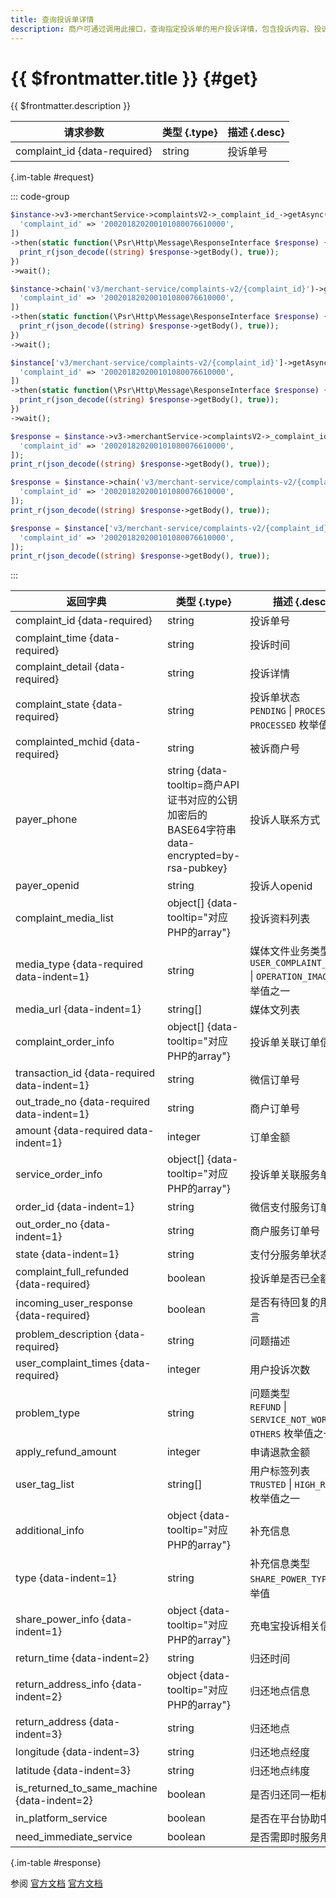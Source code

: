 ```yaml
---
title: 查询投诉单详情
description: 商户可通过调用此接口，查询指定投诉单的用户投诉详情，包含投诉内容、投诉关联订单、投诉人联系方式等信息，方便商户处理投诉。
---
```


# {{ $frontmatter.title }} {#get}

{{ $frontmatter.description }}

| 请求参数 | 类型 {.type} | 描述 {.desc}
| --- | --- | ---
| complaint_id {data-required} | string | 投诉单号

{.im-table #request}

::: code-group

```php [异步纯链式]
$instance->v3->merchantService->complaintsV2->_complaint_id_->getAsync([
  'complaint_id' => '200201820200101080076610000',
])
->then(static function(\Psr\Http\Message\ResponseInterface $response) {
  print_r(json_decode((string) $response->getBody(), true));
})
->wait();
```

```php [异步声明式]
$instance->chain('v3/merchant-service/complaints-v2/{complaint_id}')->getAsync([
  'complaint_id' => '200201820200101080076610000',
])
->then(static function(\Psr\Http\Message\ResponseInterface $response) {
  print_r(json_decode((string) $response->getBody(), true));
})
->wait();
```

```php [异步属性式]
$instance['v3/merchant-service/complaints-v2/{complaint_id}']->getAsync([
  'complaint_id' => '200201820200101080076610000',
])
->then(static function(\Psr\Http\Message\ResponseInterface $response) {
  print_r(json_decode((string) $response->getBody(), true));
})
->wait();
```

```php [同步纯链式]
$response = $instance->v3->merchantService->complaintsV2->_complaint_id_->get([
  'complaint_id' => '200201820200101080076610000',
]);
print_r(json_decode((string) $response->getBody(), true));
```

```php [同步声明式]
$response = $instance->chain('v3/merchant-service/complaints-v2/{complaint_id}')->get([
  'complaint_id' => '200201820200101080076610000',
]);
print_r(json_decode((string) $response->getBody(), true));
```

```php [同步属性式]
$response = $instance['v3/merchant-service/complaints-v2/{complaint_id}']->get([
  'complaint_id' => '200201820200101080076610000',
]);
print_r(json_decode((string) $response->getBody(), true));
```

:::

| 返回字典 | 类型 {.type} | 描述 {.desc}
| --- | --- | ---
| complaint_id {data-required} | string | 投诉单号
| complaint_time {data-required} | string | 投诉时间
| complaint_detail {data-required} | string | 投诉详情
| complaint_state {data-required} | string | 投诉单状态<br/>`PENDING` \| `PROCESSING` \| `PROCESSED` 枚举值之一
| complainted_mchid {data-required} | string | 被诉商户号
| payer_phone | string {data-tooltip=商户API证书对应的公钥加密后的BASE64字符串 data-encrypted=by-rsa-pubkey} | 投诉人联系方式
| payer_openid | string | 投诉人openid
| complaint_media_list | object[] {data-tooltip="对应PHP的array"} | 投诉资料列表
| media_type {data-required data-indent=1} | string | 媒体文件业务类型<br/>`USER_COMPLAINT_IMAGE` \| `OPERATION_IMAGE` 枚举值之一
| media_url {data-indent=1} | string[] | 媒体文列表
| complaint_order_info | object[] {data-tooltip="对应PHP的array"} | 投诉单关联订单信息
| transaction_id {data-required data-indent=1} | string | 微信订单号
| out_trade_no {data-required data-indent=1} | string | 商户订单号
| amount {data-required data-indent=1} | integer | 订单金额
| service_order_info | object[] {data-tooltip="对应PHP的array"} | 投诉单关联服务单信息
| order_id {data-indent=1} | string | 微信支付服务订单号
| out_order_no {data-indent=1} | string | 商户服务订单号
| state {data-indent=1} | string | 支付分服务单状态
| complaint_full_refunded {data-required} | boolean | 投诉单是否已全额退款
| incoming_user_response {data-required} | boolean | 是否有待回复的用户留言
| problem_description {data-required} | string | 问题描述
| user_complaint_times {data-required} | integer | 用户投诉次数
| problem_type | string | 问题类型<br/>`REFUND` \| `SERVICE_NOT_WORK` \| `OTHERS` 枚举值之一
| apply_refund_amount | integer | 申请退款金额
| user_tag_list | string[] | 用户标签列表<br/>`TRUSTED` \| `HIGH_RISK` 枚举值之一
| additional_info | object {data-tooltip="对应PHP的array"} | 补充信息
| type {data-indent=1} | string | 补充信息类型<br/>`SHARE_POWER_TYPE` 枚举值
| share_power_info {data-indent=1} | object {data-tooltip="对应PHP的array"} | 充电宝投诉相关信息
| return_time {data-indent=2} | string | 归还时间
| return_address_info {data-indent=2} | object {data-tooltip="对应PHP的array"} | 归还地点信息
| return_address {data-indent=3} | string | 归还地点
| longitude {data-indent=3} | string | 归还地点经度
| latitude {data-indent=3} | string | 归还地点纬度
| is_returned_to_same_machine {data-indent=2} | boolean | 是否归还同一柜机
| in_platform_service | boolean | 是否在平台协助中
| need_immediate_service | boolean | 是否需即时服务用户

{.im-table #response}

参阅 [官方文档](https://pay.weixin.qq.com/doc/v3/merchant/4012533436) [官方文档](https://pay.weixin.qq.com/doc/v3/partner/4012691648)
